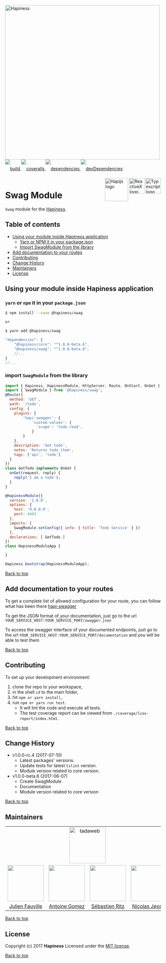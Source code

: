 <img src="http://bit.ly/2mxmKKI" width="500" alt="Hapiness" />

<div style="margin-bottom:20px;">
<div style="line-height:60px">
    <a href="https://travis-ci.org/hapinessjs/swag-module.svg?branch=master">
        <img src="https://travis-ci.org/hapinessjs/swag-module.svg?branch=master" alt="build" />
    </a>
    <a href="https://coveralls.io/github/hapinessjs/swag-module?branch=master">
        <img src="https://coveralls.io/repos/github/hapinessjs/swag-module/badge.svg?branch=master" alt="coveralls" />
    </a>
    <a href="https://david-dm.org/hapinessjs/swag-module">
        <img src="https://david-dm.org/hapinessjs/swag-module.svg" alt="dependencies" />
    </a>
    <a href="https://david-dm.org/hapinessjs/swag-module?type=dev">
        <img src="https://david-dm.org/hapinessjs/swag-module/dev-status.svg" alt="devDependencies" />
    </a>
</div>
<div>
    <a href="https://www.typescriptlang.org/docs/tutorial.html">
        <img src="https://cdn-images-1.medium.com/max/800/1*8lKzkDJVWuVbqumysxMRYw.png"
             align="right" alt="Typescript logo" width="50" height="50" style="border:none;" />
    </a>
    <a href="http://reactivex.io/rxjs">
        <img src="http://reactivex.io/assets/Rx_Logo_S.png"
             align="right" alt="ReactiveX logo" width="50" height="50" style="border:none;" />
    </a>
    <a href="http://hapijs.com">
        <img src="http://bit.ly/2lYPYPw"
             align="right" alt="Hapijs logo" width="75" style="border:none;" />
    </a>
</div>
</div>

# Swag Module

`Swag` module for the [Hapiness](https://github.com/hapinessjs/hapiness).

## Table of contents

* [Using your module inside Hapiness application](#using-your-module-inside-hapiness-application)
    * [Yarn or NPM it in your package.json](#yarn-or-npm-it-in-your-packagejson)
    * [Import SwagModule from the library](#import-swagmodule-from-the-library)
* [Add documentation to your routes](#add-documentation-to-your-routes)
* [Contributing](#contributing)
* [Change History](#change-history)
* [Maintainers](#maintainers)
* [License](#license)

## Using your module inside Hapiness application

### `yarn` or `npm` it in your `package.json`

```bash
$ npm install --save @hapiness/swag

or

$ yarn add @hapiness/swag
```
    
```javascript
"dependencies": {
    "@hapiness/core": "^1.0.0-beta.6",
    "@hapiness/swag": "^1.0.0-beta.6",
    //...
}
//...
```

### import `SwagModule` from the library

```javascript
import { Hapiness, HapinessModule, HttpServer, Route, OnStart, OnGet } from '@hapiness/core';
import { SwagModule } from '@hapiness/swag';
@Route({
  method: 'GET',
  path: '/todo',
  config: {
    plugins: {
        'hapi-swagger': {
            'custom-values': {
              'scope': 'todo.read',
            }
        }
    },
    description: 'Get todo',
    notes: 'Returns todo item',
    tags: ['api', 'todo']
  }
})
class GetTodo implements OnGet {
  onGet(request, reply) {
    reply('I am a todo');
  }
}

@HapinessModule({
  version: '1.0.0',
  options: {
    host: '0.0.0.0',
    port: 4443
  },
  imports: [
    SwagModule.setConfig({ info: { title: 'Todo Service' } })
  ],
  declarations: [ GetTodo ]
})
class HapinessModuleApp {

}

Hapiness.bootstrap(HapinessModuleApp);


```

[Back to top](#table-of-contents)

## Add documentation to your routes

To get a complete list of allowed configuration for your route, you can follow what has been there [hapi-swagger](https://github.com/reptilbud/hapi-swagger)

To get the JSON format of your documentation, just go to the url `YOUR_SERVICE_HOST:YOUR_SERVICE_PORT/swagger.json`

To access the swagger interface of your documented endpoints, just go to the url `YOUR_SERVICE_HOST:YOUR_SERVICE_PORT/documentation`
and you will be able to test them 

[Back to top](#table-of-contents)

## Contributing

To set up your development environment:

1. clone the repo to your workspace,
2. in the shell `cd` to the main folder,
3. hit `npm or yarn install`,
4. run `npm or yarn run test`.
    * It will lint the code and execute all tests. 
    * The test coverage report can be viewed from `./coverage/lcov-report/index.html`.

[Back to top](#table-of-contents)

## Change History

* v1.0.0-rc.4 (2017-07-10)
    * Latest packages' versions.
    * Update tests for latest `tslint` version.
    * Module version related to core version.
* v1.0.0-beta.6 (2017-06-07)
    * Create SwagModule
    * Documentation
    * Module version related to core version
    
[Back to top](#table-of-contents)

## Maintainers

<table>
    <tr>
        <td colspan="4" align="center"><a href="https://www.tadaweb.com"><img src="https://tadaweb.com/images/tadaweb/logo.png" width="117" alt="tadaweb" /></a></td>
    </tr>
    <tr>
        <td align="center"><a href="https://github.com/Juneil"><img src="https://avatars3.githubusercontent.com/u/6546204?v=3&s=117" width="117"/></a></td>
        <td align="center"><a href="https://github.com/antoinegomez"><img src="https://avatars3.githubusercontent.com/u/997028?v=3&s=117" width="117"/></a></td>
        <td align="center"><a href="https://github.com/reptilbud"><img src="https://avatars3.githubusercontent.com/u/6841511?v=3&s=117" width="117"/></a></td>
        <td align="center"><a href="https://github.com/njl07"><img src="https://avatars3.githubusercontent.com/u/1673977?v=3&s=117" width="117"/></a></td>
    </tr>
    <tr>
        <td align="center"><a href="https://github.com/Juneil">Julien Fauville</a></td>
        <td align="center"><a href="https://github.com/antoinegomez">Antoine Gomez</a></td>
        <td align="center"><a href="https://github.com/reptilbud">Sébastien Ritz</a></td>
        <td align="center"><a href="https://github.com/njl07">Nicolas Jessel</a></td>
    </tr>
</table>

[Back to top](#table-of-contents)

## License

Copyright (c) 2017 **Hapiness** Licensed under the [MIT license](https://github.com/hapinessjs/empty-module/blob/master/LICENSE.md).

[Back to top](#table-of-contents)
